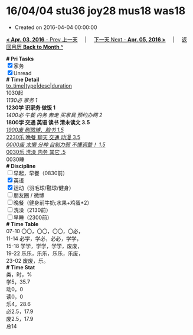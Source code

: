 # 16/04/04 stu36 joy28 mus18 was18

- Created on 2016-04-04 00:00:00

[**< Apr. 03, 2016** - Prev 上一天](/lifelogs/2016/04/d03.md) &nbsp; &nbsp; | &nbsp; &nbsp; [下一天 Next - **Apr. 05, 2016 >**](/lifelogs/2016/04/d05.md) &nbsp; &nbsp; |  &nbsp; &nbsp; [返回月历 **Back to Month ^**](/lifelogs/2016/04/index.md)
<br/><div><b># Pri Tasks</b></div><div><input checked="true" type="checkbox"/>家务</div><div><input checked="true" type="checkbox"/>Unread</div><div><b># Time Detail</b></div><div><u>to_time|type|desc|duration</u></div><div>1030起</div><div><i>1130必 家务 1</i></div><div><b>1230学 识家务 做饭 1</b></div><div><i>1400必 午餐 内务 奔走 买家具 预约办网 2</i></div><div><b>1800学 交通 英语 读书 清未读文 3.5</b></div><div><u><i>1900废 刷微博、脸书 1.5</i></u></div><div><u>2230乐 晚餐 聊天 交通 动漫 3.5</u></div><div><u><i>0000废 太懒 分神 自制力弱 不懂调整！ 1.5</i></u></div><div><u>0030乐 洗澡 内务 其它 .5</u></div><div>0030睡</div><div><b># Discipline</b></div><div><input type="checkbox"/>早起，早餐（0830前）</div><div><input checked="true" type="checkbox"/>英语</div><div><input checked="true" type="checkbox"/>运动（羽毛球/毽球/健身）</div><div><input type="checkbox"/>朋友圈 / 微博</div><div><input type="checkbox"/>晚餐（健身前牛奶;水果+鸡蛋*2）</div><div><input type="checkbox"/>洗澡（2130前）</div><div><input type="checkbox"/>早睡（2300前）</div><div><b># Time Table</b></div><div>07-10 〇〇，〇〇，〇〇，〇必，</div><div>11-14 必学，学必，必必，学学，</div><div>15-18 学学，学学，学学，废废，</div><div>19-22 乐乐，乐乐，乐乐，乐废，</div><div>23-02 废废，乐。</div><div><b># Time Stat</b></div><div>类，时，%</div><div>学5，35.7</div><div>动0，0</div><div>读0，0</div><div>乐4，28.6</div><div>必2.5，17.9</div><div>废2.5，17.9</div><div>总14</div>
